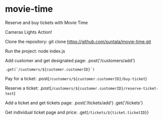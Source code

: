 # movie-time

Reserve and buy tickets with Movie Time

Cameras  Lights  Action!  

Clone the repository:
git clone https://github.com/suntala/movie-time.git

Run the project: 
node index.js

Add customer and get designated page: 
    .post('/customers/add')

    .get(`/customers/${customer.customerID}`)


Pay for a ticket: 
    .post(`/customers/${customer.customerID}/buy-ticket`)

Reserve a ticket: 
    .post(`/customers/${customer.customerID}/reserve-ticket-test`)

Add a ticket and get tickets page: 
    .post('/tickets/add')
    .get('/tickets')


Get individual ticket page and price: 
    .get(`/tickets/${ticket.ticketID}`)